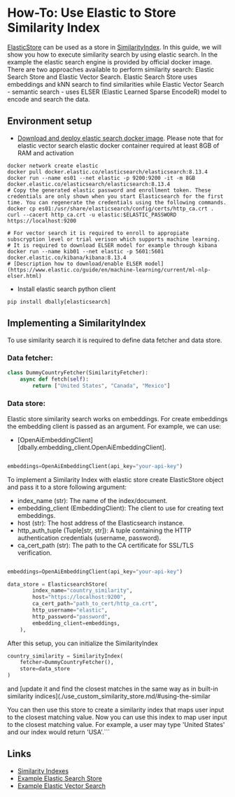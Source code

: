 # How-To: Use Elastic to Store Similarity Index

[ElasticStore](https://www.elastic.co/guide/en/elasticsearch/reference/current/mapping-store.html]) can be used as a store in [SimilarityIndex](../concepts/similarity_indexes.md). In this guide, we will show you how to execute similarity search by using elastic search.
In the example the elastic search engine is provided by official docker image.
There are two approaches available to perform similarity search: Elastic Search Store and Elastic Vector Search.
Elastic Search Store uses embeddings and kNN search to find similarities while Elastic Vector Search - semantic search - uses ELSER (Elastic Learned Sparse EncodeR) model
to encode and search the data.

## Environment setup

* [Download and deploy elastic search docker image](https://www.elastic.co/guide/en/elasticsearch/reference/current/docker.html). Please note that for elastic vector search elastic docker container required at least 8GB of RAM and activation

```commandline
docker network create elastic
docker pull docker.elastic.co/elasticsearch/elasticsearch:8.13.4
docker run --name es01 --net elastic -p 9200:9200 -it -m 8GB docker.elastic.co/elasticsearch/elasticsearch:8.13.4
# Copy the generated elastic password and enrollment token. These credentials are only shown when you start Elasticsearch for the first time. You can regenerate the credentials using the following commands.
docker cp es01:/usr/share/elasticsearch/config/certs/http_ca.crt .
curl --cacert http_ca.crt -u elastic:$ELASTIC_PASSWORD https://localhost:9200

# For vector search it is required to enroll to appropiate subscryption level or trial verison which supports machine learning.
# It is required to download ELSER model for example through kibana
docker run --name kib01 --net elastic -p 5601:5601 docker.elastic.co/kibana/kibana:8.13.4
# [Description how to download/enable ELSER model](https://www.elastic.co/guide/en/machine-learning/current/ml-nlp-elser.html)

```

* Install elastic search python client
```commandline
pip install dbally[elasticsearch]
```

## Implementing a SimilarityIndex

To use similarity search it is required to define data fetcher and data store.

### Data fetcher:

```python
class DummyCountryFetcher(SimilarityFetcher):
    async def fetch(self):
        return ["United States", "Canada", "Mexico"]
```

### Data store:
Elastic store similarity search works on embeddings. For create embeddings the embedding client is passed as an argument.
For example, we can use:
* [OpenAiEmbeddingClient][dbally.embedding_client.OpenAiEmbeddingClient].

```python

embeddings=OpenAiEmbeddingClient(api_key="your-api-key")
```

To implement a Similarity Index with elastic store create ElasticStore object and pass it to a store following argument:
* index_name (str): The name of the index/document.
* embedding_client (EmbeddingClient): The client to use for creating text embeddings.
* host (str): The host address of the Elasticsearch instance.
* http_auth_tuple (Tuple[str, str]): A tuple containing the HTTP authentication credentials (username, password).
* ca_cert_path (str): The path to the CA certificate for SSL/TLS verification.

```python

embeddings=OpenAiEmbeddingClient(api_key="your-api-key")

data_store = ElasticsearchStore(
        index_name="country_similarity",
        host="https://localhost:9200",
        ca_cert_path="path_to_cert/http_ca.crt",
        http_username="elastic",
        http_password="password",
        embedding_client=embeddings,
    ),

```

After this setup, you can initialize the SimilarityIndex

```python
country_similarity = SimilarityIndex(
    fetcher=DummyCountryFetcher(),
    store=data_store
)
```

and [update it and find the closest matches in the same way as in built-in similarity indices](./use_custom_similarity_store.md/#using-the-similar

You can then use this store to create a similarity index that maps user input to the closest matching value.
Now you can use this index to map user input to the closest matching value. For example, a user may type 'United States' and our index would return 'USA'.```

## Links
* [Similarity Indexes](./use_custom_similiarity_store.md)
* [Example Elastic Search Store](./use_elasticsearch_store_code.py)
* [Example Elastic Vector Search](./use_elastic_vector_search_code.py)